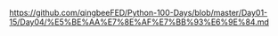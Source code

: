 https://github.com/qingbeeFED/Python-100-Days/blob/master/Day01-15/Day04/%E5%BE%AA%E7%8E%AF%E7%BB%93%E6%9E%84.md
